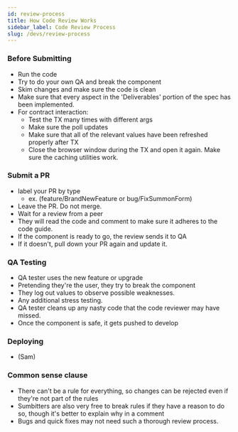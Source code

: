 ```yaml
---
id: review-process
title: How Code Review Works
sidebar_label: Code Review Process
slug: /devs/review-process
---
```


### Before Submitting

- Run the code
- Try to do your own QA and break the component
- Skim changes and make sure the code is clean
- Make sure that every aspect in the 'Deliverables' portion of the spec has been implemented.
- For contract interaction:
  - Test the TX many times with different args
  - Make sure the poll updates
  - Make sure that all of the relevant values have been refreshed properly after TX
  - Close the browser window during the TX and open it again. Make sure the caching utilities work.

### Submit a PR

- label your PR by type
  - ex. (feature/BrandNewFeature or bug/FixSummonForm)
- Leave the PR. Do not merge.
- Wait for a review from a peer
- They will read the code and comment to make sure it adheres to the code guide.
- If the component is ready to go, the review sends it to QA
- If it doesn't, pull down your PR again and update it.

### QA Testing

- QA tester uses the new feature or upgrade
- Pretending they're the user, they try to break the component
- They log out values to observe possible weaknesses.
- Any additional stress testing.
- QA tester cleans up any nasty code that the code reviewer may have missed.
- Once the component is safe, it gets pushed to develop

### Deploying

- (Sam)

### Common sense clause

- There can't be a rule for everything, so changes can be rejected even if they're not part of the rules
- Sumbitters are also very free to break rules if they have a reason to do so, though it's better to explain why in a comment
- Bugs and quick fixes may not need such a thorough review process.
